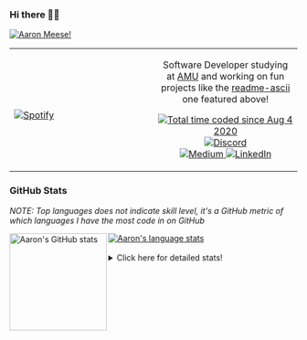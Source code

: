 ### Hi there 👋🏻
[![Aaron Meese!](https://user-images.githubusercontent.com/17814535/88975338-a2aabf00-d27f-11ea-963f-8a19608716b4.png)](https://github.com/ajmeese7/readme-ascii "README ASCII")

<!-- Modified from project here: https://github.com/novatorem/novatorem -->
<table width="100%"> 
  <tr>
  <td width="50%">
      
&nbsp; <br> [![Spotify](https://ajmeese7.vercel.app/api/spotify)](https://open.spotify.com/user/ajmeese)

  </td>
  <td width="50%">
    <p align="center">
    Software Developer studying at <a href="https://www.amu.apus.edu/">AMU</a> and working on fun 
    projects like the <a href="https://github.com/ajmeese7/readme-ascii">readme-ascii</a> one featured above!
    </p>
    <p align="center">
      <a href="https://wakatime.com/@f726891d-3b02-46cd-9b60-e8c59f9e2b14">
        <img src="https://wakatime.com/badge/user/f726891d-3b02-46cd-9b60-e8c59f9e2b14.svg" alt="Total time coded since Aug 4 2020" title="WakaTime" />
      </a>
      <a href="http://link.aaronmeese.com/discord">
        <img src="https://img.shields.io/badge/discord-ajmeese7%234835-369?style=flat-square&logo=discord&logoColor=white&color=purple" alt="Discord" title="Discord">
      </a>
      <br />
      <a href="https://link.aaronmeese.com/medium">
        <img src="https://img.shields.io/badge/medium-ajmeese7-1DB954?style=flat-square&logo=medium&logoColor=white" alt="Medium" title="Medium">
      </a>
      <a href="https://link.aaronmeese.com/linkedin">
        <img src="https://img.shields.io/badge/linkedIn-aaronmeese-1DB954?style=flat-square&logo=linkedin&logoColor=white&color=blue" alt="LinkedIn" title="LinkedIn">
      </a>
    </p>
  </td>

</table>

[//]: <> (The `&nbsp;` is to have Aphelion take up more space)

### GitHub Stats ###
*NOTE: Top languages does not indicate skill level, it's a GitHub metric of which languages I have the most code in on GitHub*

<a href="https://profile-summary-for-github.com/user/ajmeese7">
  <img align="left" height="170px" src="https://github-readme-stats.vercel.app/api?username=ajmeese7&show_icons=true&line_height=27&count_private=true&include_all_commits=true" alt="Aaron's GitHub stats"/>
  <img src="https://github-readme-stats.vercel.app/api/top-langs/?username=ajmeese7&hide_langs_below=5&layout=compact" alt="Aaron's language stats"/>
</a>

<br />
<br />
<details>
<summary>Click here for detailed stats!</summary>

### :zap: Recent Activity
<!--START_SECTION:activity-->
1. ❗️ Opened issue [#2118](https://github.com/JanDeDobbeleer/oh-my-posh/issues/2118) in [JanDeDobbeleer/oh-my-posh](https://github.com/JanDeDobbeleer/oh-my-posh)
2. 🗣 Commented on [#1577](https://github.com/spicetify/spicetify-cli/issues/1577) in [spicetify/spicetify-cli](https://github.com/spicetify/spicetify-cli)
3. 🗣 Commented on [#2109](https://github.com/JanDeDobbeleer/oh-my-posh/issues/2109) in [JanDeDobbeleer/oh-my-posh](https://github.com/JanDeDobbeleer/oh-my-posh)
4. ❗️ Opened issue [#2109](https://github.com/JanDeDobbeleer/oh-my-posh/issues/2109) in [JanDeDobbeleer/oh-my-posh](https://github.com/JanDeDobbeleer/oh-my-posh)
5. 🎉 Merged PR [#73](https://github.com/ajmeese7/aaronmeese.com/pull/73) in [ajmeese7/aaronmeese.com](https://github.com/ajmeese7/aaronmeese.com)
<!--END_SECTION:activity-->

### 🧐 Waka Stats
<!--START_SECTION:waka-->
![Code Time](http://img.shields.io/badge/Code%20Time-971%20hrs%203%20mins-blue)

**🐱 My GitHub Data** 

> 🏆 559 Contributions in the Year 2022
 > 
> 📦 357.6 kB Used in GitHub's Storage 
 > 
> 💼 Opted to Hire
 > 
> 📜 71 Public Repositories 
 > 
> 🔑 27 Private Repositories  
 > 
**I'm an Early 🐤** 

```text
🌞 Morning    275 commits    ██████░░░░░░░░░░░░░░░░░░░   24.71% 
🌆 Daytime    413 commits    █████████░░░░░░░░░░░░░░░░   37.11% 
🌃 Evening    412 commits    █████████░░░░░░░░░░░░░░░░   37.02% 
🌙 Night      13 commits     ░░░░░░░░░░░░░░░░░░░░░░░░░   1.17%

```
📅 **I'm Most Productive on Tuesday** 

```text
Monday       125 commits    ██░░░░░░░░░░░░░░░░░░░░░░░   11.23% 
Tuesday      189 commits    ████░░░░░░░░░░░░░░░░░░░░░   16.98% 
Wednesday    143 commits    ███░░░░░░░░░░░░░░░░░░░░░░   12.85% 
Thursday     155 commits    ███░░░░░░░░░░░░░░░░░░░░░░   13.93% 
Friday       129 commits    ███░░░░░░░░░░░░░░░░░░░░░░   11.59% 
Saturday     184 commits    ████░░░░░░░░░░░░░░░░░░░░░   16.53% 
Sunday       188 commits    ████░░░░░░░░░░░░░░░░░░░░░   16.89%

```


📊 **This Week I Spent My Time On** 

```text
⌚︎ Time Zone: America/New_York

💬 Programming Languages: 
Bash                     7 hrs 26 mins       ████████████░░░░░░░░░░░░░   50.69% 
Markdown                 1 hr 59 mins        ███░░░░░░░░░░░░░░░░░░░░░░   13.59% 
CSS                      1 hr 25 mins        ██░░░░░░░░░░░░░░░░░░░░░░░   9.73% 
JavaScript               1 hr 16 mins        ██░░░░░░░░░░░░░░░░░░░░░░░   8.71% 
Other                    59 mins             █░░░░░░░░░░░░░░░░░░░░░░░░   6.71%

🐱‍💻 Projects: 
aaronmeese.com           9 hrs 33 mins       ████████████████░░░░░░░░░   65.02% 
nginx                    2 hrs 29 mins       ████░░░░░░░░░░░░░░░░░░░░░   16.99% 
aaronmeese.dev           1 hr 58 mins        ███░░░░░░░░░░░░░░░░░░░░░░   13.48% 
vault                    32 mins             █░░░░░░░░░░░░░░░░░░░░░░░░   3.72% 
karameese.com            4 mins              ░░░░░░░░░░░░░░░░░░░░░░░░░   0.51%

```

**I Mostly Code in JavaScript** 

```text
JavaScript               32 repos            ████████████░░░░░░░░░░░░░   50.0% 
HTML                     9 repos             ███░░░░░░░░░░░░░░░░░░░░░░   14.06% 
Python                   5 repos             ██░░░░░░░░░░░░░░░░░░░░░░░   7.81% 
Java                     4 repos             █░░░░░░░░░░░░░░░░░░░░░░░░   6.25% 
CSS                      3 repos             █░░░░░░░░░░░░░░░░░░░░░░░░   4.69%

```



 Last Updated on 21/04/2022 16:03:43 UTC
<!--END_SECTION:waka-->
</details>
